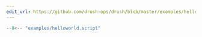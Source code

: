 ```yaml
---
edit_url: https://github.com/drush-ops/drush/blob/master/examples/helloworld.script
---
```

```php
--8<-- "examples/helloworld.script"
```